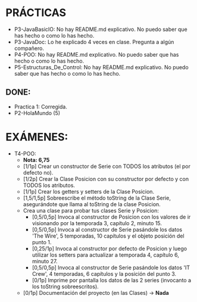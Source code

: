 
# PRÁCTICAS
* P3-JavaBasicIO: No hay README.md explicativo. No puedo saber que has hecho o como lo has hecho.
* P3-JavaDoc: Lo he explicado 4 veces en clase. Pregunta a algún compañero.
* P4-POO: No hay README.md explicativo. No puedo saber que has hecho o como lo has hecho.
* P5-Estructuras_De_Control: No hay README.md explicativo. No puedo saber que has hecho o como lo has hecho.

## DONE:
* Practica 1: Corregida.
* P2-HolaMundo (5)

# EXÁMENES:
+ T4-POO:
  + **Nota: 6,75**
  + [1/1p] Crear un constructor de Serie con TODOS los atributos (el por defecto no).
  + [1/2p] Crear la Clase Posicion con su constructor por defecto y con TODOS los atributos.
  + [1/1p] Crear los getters y setters de la Clase Posicion.
  + [1,5/1,5p] Sobreescribe el método toString de la Clase Serie, asegurándote que llama al toString de la clase Posicion.
  + Crea una clase para probar tus clases Serie y Posicion:
	+ [0,5/0,5p] Invoca al constructor de Posicion con los valores de ir visionando por la temporada 3, capítulo 2, minuto 15.
	+ [0,5/0,5p] Invoca al constructor de Serie pasándole los datos 'The Wire', 5 temporadas, 10 capítulos y el objeto posición del punto 1.
	+ [0,25/1p] Invoca al constructor por defecto de Posicion y luego utilizar los setters para actualizar a temporada 4, capítulo 6, minuto 27.
	+ [0,5/0,5p] Invoca al constructor de Serie pasándole los datos 'IT Crew', 4 temporadas, 6 capítulos y la posición del punto 3.
	+ [0/1p] Imprime por pantalla los datos de las 2 series (invocanto a los toString sobreescritos).
  + [0/1p] Documentación del proyecto (en las Clases) -> **Nada**
